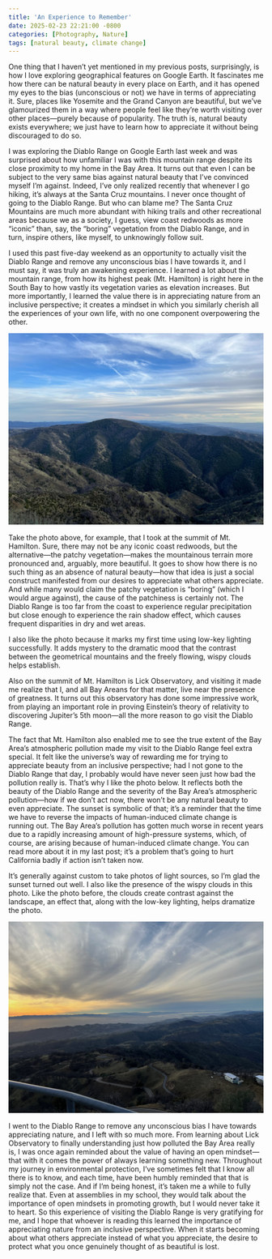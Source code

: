 ```yaml
---
title: 'An Experience to Remember'
date: 2025-02-23 22:21:00 -0800
categories: [Photography, Nature]
tags: [natural beauty, climate change]
---
```


One thing that I haven’t yet mentioned in my previous posts, surprisingly, is how I love exploring geographical features on Google Earth. It fascinates me how there can be natural beauty in every place on Earth, and it has opened my eyes to the bias (unconscious or not) we have in terms of appreciating it. Sure, places like Yosemite and the Grand Canyon are beautiful, but we’ve glamourized them in a way where people feel like they’re worth visiting over other places—purely because of popularity. The truth is, natural beauty exists everywhere; we just have to learn how to appreciate it without being discouraged to do so.  

I was exploring the Diablo Range on Google Earth last week and was surprised about how unfamiliar I was with this mountain range despite its close proximity to my home in the Bay Area. It turns out that even I can be subject to the very same bias against natural beauty that I’ve convinced myself I’m against. Indeed, I’ve only realized recently that whenever I go hiking, it’s always at the Santa Cruz mountains. I never once thought of going to the Diablo Range. But who can blame me? The Santa Cruz Mountains are much more abundant with hiking trails and other recreational areas because we as a society, I guess, view coast redwoods as more “iconic” than, say, the “boring” vegetation from the Diablo Range, and in turn, inspire others, like myself, to unknowingly follow suit.  

I used this past five-day weekend as an opportunity to actually visit the Diablo Range and remove any unconscious bias I have towards it, and I must say, it was truly an awakening experience. I learned a lot about the mountain range, from how its highest peak (Mt. Hamilton) is right here in the South Bay to how vastly its vegetation varies as elevation increases. But more importantly, I learned the value there is in appreciating nature from an inclusive perspective; it creates a mindset in which you similarly cherish all the experiences of your own life, with no one component overpowering the other.  

![Mt. Hamilton Summit](../images/2025-02-23/IMG_3481.jpeg)  

Take the photo above, for example, that I took at the summit of Mt. Hamilton. Sure, there may not be any iconic coast redwoods, but the alternative—the patchy vegetation—makes the mountainous terrain more pronounced and, arguably, more beautiful. It goes to show how there is no such thing as an absence of natural beauty—how that idea is just a social construct manifested from our desires to appreciate what others appreciate. And while many would claim the patchy vegetation is “boring” (which I would argue against), the cause of the patchiness is certainly not. The Diablo Range is too far from the coast to experience regular precipitation but close enough to experience the rain shadow effect, which causes frequent disparities in dry and wet areas.  

I also like the photo because it marks my first time using low-key lighting successfully. It adds mystery to the dramatic mood that the contrast between the geometrical mountains and the freely flowing, wispy clouds helps establish.  

Also on the summit of Mt. Hamilton is Lick Observatory, and visiting it made me realize that I, and all Bay Areans for that matter, live near the presence of greatness. It turns out this observatory has done some impressive work, from playing an important role in proving Einstein’s theory of relativity to discovering Jupiter’s 5th moon—all the more reason to go visit the Diablo Range.  

The fact that Mt. Hamilton also enabled me to see the true extent of the Bay Area’s atmospheric pollution made my visit to the Diablo Range feel extra special. It felt like the universe’s way of rewarding me for trying to appreciate beauty from an inclusive perspective; had I not gone to the Diablo Range that day, I probably would have never seen just how bad the pollution really is. That’s why I like the photo below. It reflects both the beauty of the Diablo Range and the severity of the Bay Area’s atmospheric pollution—how if we don’t act now, there won’t be any natural beauty to even appreciate. The sunset is symbolic of that; it’s a reminder that the time we have to reverse the impacts of human-induced climate change is running out. The Bay Area’s pollution has gotten much worse in recent years due to a rapidly increasing amount of high-pressure systems, which, of course, are arising because of human-induced climate change. You can read more about it in my last post; it’s a problem that’s going to hurt California badly if action isn’t taken now.  

It’s generally against custom to take photos of light sources, so I’m glad the sunset turned out well. I also like the presence of the wispy clouds in this photo. Like the photo before, the clouds create contrast against the landscape, an effect that, along with the low-key lighting, helps dramatize the photo.  

![Bay Area Pollution & Diablo Range](../images/2025-02-23/IMG_3486.jpeg)  

I went to the Diablo Range to remove any unconscious bias I have towards appreciating nature, and I left with so much more. From learning about Lick Observatory to finally understanding just how polluted the Bay Area really is, I was once again reminded about the value of having an open mindset—that with it comes the power of always learning something new. Throughout my journey in environmental protection, I’ve sometimes felt that I know all there is to know, and each time, have been humbly reminded that that is simply not the case. And if I’m being honest, it’s taken me a while to fully realize that. Even at assemblies in my school, they would talk about the importance of open mindsets in promoting growth, but I would never take it to heart. So this experience of visiting the Diablo Range is very gratifying for me, and I hope that whoever is reading this learned the importance of appreciating nature from an inclusive perspective. When it starts becoming about what others appreciate instead of what you appreciate, the desire to protect what you once genuinely thought of as beautiful is lost.
